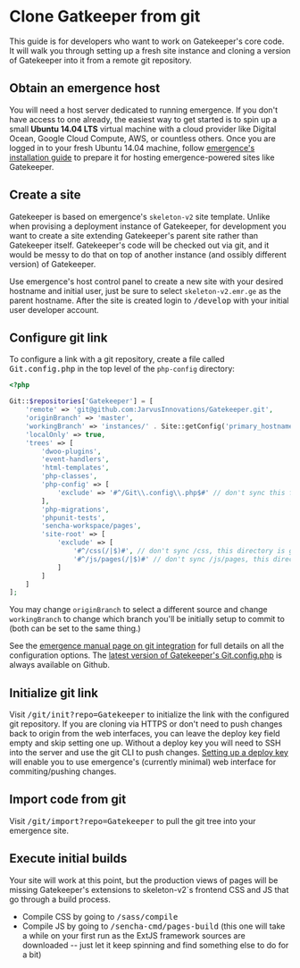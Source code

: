 # Clone Gatkeeper from git
This guide is for developers who want to work on Gatekeeper's core code. It will walk you through
setting up a fresh site instance and cloning a version of Gatekeeper into it from a remote git
repository.

## Obtain an emergence host
You will need a host server dedicated to running emergence. If you don't have access to one already,
the easiest way to get started is to spin up a small **Ubuntu 14.04 LTS** virtual machine with a cloud
provider like Digital Ocean, Google Cloud Compute, AWS, or countless others. Once you are logged in
to your fresh Ubuntu 14.04 machine, follow [emergence's installation guide](emr.ge/docs/setup/ubuntu/14.04)
to prepare it for hosting emergence-powered sites like Gatekeeper.

## Create a site
Gatekeeper is based on emergence's `skeleton-v2` site template. Unlike when provising a deployment
instance of Gatekeeper, for development you want to create a site extending Gatekeeper's parent
site rather than Gatekeeper itself. Gatekeeper's code will be checked out via git, and it would be
messy to do that on top of another instance (and ossibly different version) of Gatekeeper.

Use emergence's host control panel to create a new site with your desired hostname and initial user, just
be sure to select `skeleton-v2.emr.ge` as the parent hostname. After the site is created login to <kbd>/develop</kbd>
with your initial user developer account.

## Configure git link
To configure a link with a git repository, create a file called <kbd>Git.config.php</kbd> in the top level of the
`php-config` directory:

```php
<?php

Git::$repositories['Gatekeeper'] = [
    'remote' => 'git@github.com:JarvusInnovations/Gatekeeper.git',
    'originBranch' => 'master',
    'workingBranch' => 'instances/' . Site::getConfig('primary_hostname'),
    'localOnly' => true,
    'trees' => [
        'dwoo-plugins',
        'event-handlers',
        'html-templates',
        'php-classes',
        'php-config' => [
            'exclude' => '#^/Git\\.config\\.php$#' // don't sync this file
        ],
        'php-migrations',
        'phpunit-tests',
        'sencha-workspace/pages',
        'site-root' => [
            'exclude' => [
                '#^/css(/|$)#', // don't sync /css, this directory is generated by /sass/compile
                '#^/js/pages(/|$)#' // don't sync /js/pages, this directory is generated by /sencha-cmd/pages-build
            ]
        ]
    ]
];
```

You may change `originBranch` to select a different source and change `workingBranch` to change which branch you'll
be initially setup to commit to (both can be set to the same thing.)

See the [emergence manual page on git integration](http://emr.ge/docs/git/init) for full details on all the configuration
options. The [latest version of Gatekeeper's Git.config.php](https://github.com/JarvusInnovations/Gatekeeper/blob/master/php-config/Git.config.php)
is always available on Github.

## Initialize git link
Visit <kbd>/git/init?repo=Gatekeeper</kbd> to initialize the link with the configured git repository. If you are
cloning via HTTPS or don't need to push changes back to origin from the web interfaces, you can leave the deploy key field
empty and skip setting one up. Without a deploy key you will need to SSH into the server and use the git CLI to push changes.
[Setting up a deploy key](http://emr.ge/docs/git/init) will enable you to use emergence's (currently minimal) web interface
for commiting/pushing changes.

## Import code from git
Visit <kbd>/git/import?repo=Gatekeeper</kbd> to pull the git tree into your emergence site.

## Execute initial builds
Your site will work at this point, but the production views of pages will be missing Gatekeeper's extensions to
skeleton-v2`s frontend CSS and JS that go through a build process.

- Compile CSS by going to <kbd>/sass/compile</kbd>
- Compile JS by going to <kbd>/sencha-cmd/pages-build</kbd> (this one will take a while on your first
run as the ExtJS framework sources are downloaded -- just let it keep spinning and find something else to do for a bit)